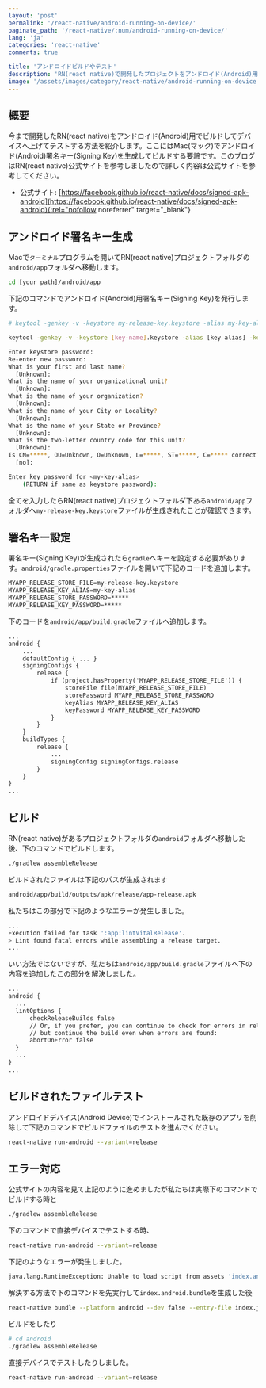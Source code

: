 ```yaml
---
layout: 'post'
permalink: '/react-native/android-running-on-device/'
paginate_path: '/react-native/:num/android-running-on-device/'
lang: 'ja'
categories: 'react-native'
comments: true

title: 'アンドロイドビルドやテスト'
description: 'RN(react native)で開発したプロジェクトをアンドロイド(Android)用でビルドしてデバイスでテストしてみましょう。'
image: '/assets/images/category/react-native/android-running-on-device.jpg'
---
```



## 概要
今まで開発したRN(react native)をアンドロイド(Android)用でビルドしてデバイスへ上げてテストする方法を紹介します。ここにはMac(マック)でアンドロイド(Android)署名キー(Signing Key)を生成してビルドする要諦です。このブログはRN(react native)公式サイトを参考しましたので詳しく内容は公式サイトを参考してください。

- 公式サイト: [https://facebook.github.io/react-native/docs/signed-apk-android](https://facebook.github.io/react-native/docs/signed-apk-android){:rel="nofollow noreferrer" target="_blank"}

## アンドロイド署名キー生成
Macで```ターミナル```プログラムを開いてRN(react native)プロジェクトフォルダの```android/app```フォルダへ移動します。

```bash
cd [your path]/android/app
```

下記のコマンドでアンドロイド(Android)用署名キー(Signing Key)を発行します。

```bash
# keytool -genkey -v -keystore my-release-key.keystore -alias my-key-alias -keyalg RSA -keysize 2048 -validity 10000

keytool -genkey -v -keystore [key-name].keystore -alias [key alias] -keyalg RSA -keysize 2048 -validity 10000

Enter keystore password:
Re-enter new password:
What is your first and last name?
  [Unknown]:
What is the name of your organizational unit?
  [Unknown]:
What is the name of your organization?
  [Unknown]:
What is the name of your City or Locality?
  [Unknown]:
What is the name of your State or Province?
  [Unknown]:
What is the two-letter country code for this unit?
  [Unknown]:
Is CN=*****, OU=Unknown, O=Unknown, L=*****, ST=*****, C=***** correct?
  [no]:

Enter key password for <my-key-alias>
    (RETURN if same as keystore password):
```

全てを入力したらRN(react native)プロジェクトフォルダ下ある```android/app```フォルダへ```my-release-key.keystore```ファイルが生成されたことが確認できます。

## 署名キー設定
署名キー(Signing Key)が生成されたら```gradle```へキーを設定する必要があります。```android/gradle.properties```ファイルを開いて下記のコードを追加します。

```xml
MYAPP_RELEASE_STORE_FILE=my-release-key.keystore
MYAPP_RELEASE_KEY_ALIAS=my-key-alias
MYAPP_RELEASE_STORE_PASSWORD=*****
MYAPP_RELEASE_KEY_PASSWORD=*****
```

下のコードを```android/app/build.gradle```ファイルへ追加します。

```xml
...
android {
    ...
    defaultConfig { ... }
    signingConfigs {
        release {
            if (project.hasProperty('MYAPP_RELEASE_STORE_FILE')) {
                storeFile file(MYAPP_RELEASE_STORE_FILE)
                storePassword MYAPP_RELEASE_STORE_PASSWORD
                keyAlias MYAPP_RELEASE_KEY_ALIAS
                keyPassword MYAPP_RELEASE_KEY_PASSWORD
            }
        }
    }
    buildTypes {
        release {
            ...
            signingConfig signingConfigs.release
        }
    }
}
...
```

## ビルド
RN(react native)があるプロジェクトフォルダの```android```フォルダへ移動した後、下のコマンドでビルドします。

```bash
./gradlew assembleRelease
```

ビルドされたファイルは下記のパスが生成されます

```bash
android/app/build/outputs/apk/release/app-release.apk
```

私たちはこの部分で下記のようなエラーが発生しました。

```bash
...
Execution failed for task ':app:lintVitalRelease'.
> Lint found fatal errors while assembling a release target.
...
```

いい方法ではないですが、私たちは```android/app/build.gradle```ファイルへ下の内容を追加したこの部分を解決しました。

```xml
...
android {
  ...
  lintOptions {
      checkReleaseBuilds false
      // Or, if you prefer, you can continue to check for errors in release builds,
      // but continue the build even when errors are found:
      abortOnError false
  }
  ...
}
...
```


## ビルドされたファイルテスト
アンドロイドデバイス(Android Device)でインストールされた既存のアプリを削除して下記のコマンドでビルドファイルのテストを進んでください。

```bash
react-native run-android --variant=release
```

## エラー対応
公式サイトの内容を見て上記のように進めましたが私たちは実際下のコマンドでビルドする時と

```bash
./gradlew assembleRelease
```

下のコマンドで直接デバイスでテストする時、

```bash
react-native run-android --variant=release
```

下記のようなエラーが発生しました。

```bash
java.lang.RuntimeException: Unable to load script from assets 'index.android.bundle'. Make sure your bundle is packaged correctly or you're running a packager server.
```

解決する方法で下のコマンドを先実行して```index.android.bundle```を生成した後

```bash
react-native bundle --platform android --dev false --entry-file index.js --bundle-output android/app/src/main/assets/index.android.bundle
```

ビルドをしたり

```bash
# cd android
./gradlew assembleRelease
```

直接デバイスでテストしたりしました。

```bash
react-native run-android --variant=release
```